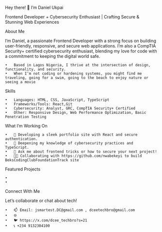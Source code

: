 Hey there! 👋 I’m Daniel Ukpai 

Frontend Developer + Cybersecurity Enthusiast | Crafting Secure & Stunning Web Experiences

About Me

I’m Daniel, a passionate Frontend Developer with a strong focus on building user-friendly, responsive, and secure web applications. I’m also a CompTIA Security+ certified cybersecurity enthusiast, blending my love for code with a commitment to keeping the digital world safe.

	•	Based in Lagos Nigeria, I thrive at the intersection of design, functionality, and security.
	•	When I’m not coding or hardening systems, you might find me traveling, going for a swim, going to the beach to enjoy nature or seeing a movie

Skills

	•	Languages: HTML, CSS, JavaScript, TypeScript
	•	Frameworks/Tools: React,Git
	•	Cybersecurity: Analyst, GRC, CompTIA Security+ Certified
	•	Other: Responsive Design, Web Performance Optimization, Basic Penetration Testing

What I’m Working On

	•	🔭 Developing a sleek portfolio site with React and secure authentication.
	•	🌱 Deepening my knowledge of cybersecurity practices and TypeScript.
	•	💬 Ask me about frontend tricks or how to secure your next project!
    •   👨‍💻 Collaborating with https://github.com/nwabekeyi to build BeksCodingClubFoundationTrack site
Featured Projects

	•	
	•	

Connect With Me

Let’s collaborate or chat about tech!

	•	📫 Email: jsmartest.DC@gmail.com , dceetechbro@gmail.com
	•	🌐 
	•	🐦 https://x.com/dcee_techbro?s=21
	•	📞 +234 9132304100

<!---
dceetechbro/dceetechbro is a ✨ special ✨ repository because its `README.md` (this file) appears on your GitHub profile.
You can click the Preview link to take a look at your changes.
--->
